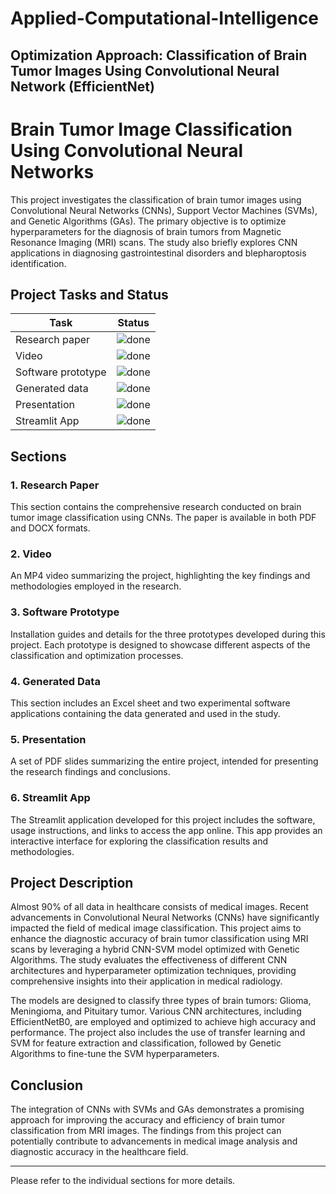 # Applied-Computational-Intelligence

## Optimization Approach: Classification of Brain Tumor Images Using Convolutional Neural Network (EfficientNet)

# Brain Tumor Image Classification Using Convolutional Neural Networks

This project investigates the classification of brain tumor images using Convolutional Neural Networks (CNNs), Support Vector Machines (SVMs), and Genetic Algorithms (GAs). The primary objective is to optimize hyperparameters for the diagnosis of brain tumors from Magnetic Resonance Imaging (MRI) scans. The study also briefly explores CNN applications in diagnosing gastrointestinal disorders and blepharoptosis identification.

## Project Tasks and Status

| Task               | Status                        |
|--------------------|-------------------------------|
| Research paper     | ![done](https://img.shields.io/badge/status-done-brightgreen) |
| Video              | ![done](https://img.shields.io/badge/status-done-brightgreen) |
| Software prototype | ![done](https://img.shields.io/badge/status-done-brightgreen) |
| Generated data     | ![done](https://img.shields.io/badge/status-done-brightgreen) |
| Presentation       | ![done](https://img.shields.io/badge/status-done-brightgreen) |
| Streamlit App      | ![done](https://img.shields.io/badge/status-done-brightgreen) |

## Sections

### 1. Research Paper
This section contains the comprehensive research conducted on brain tumor image classification using CNNs. The paper is available in both PDF and DOCX formats.

### 2. Video
An MP4 video summarizing the project, highlighting the key findings and methodologies employed in the research.

### 3. Software Prototype
Installation guides and details for the three prototypes developed during this project. Each prototype is designed to showcase different aspects of the classification and optimization processes.

### 4. Generated Data
This section includes an Excel sheet and two experimental software applications containing the data generated and used in the study.

### 5. Presentation
A set of PDF slides summarizing the entire project, intended for presenting the research findings and conclusions.

### 6. Streamlit App
The Streamlit application developed for this project includes the software, usage instructions, and links to access the app online. This app provides an interactive interface for exploring the classification results and methodologies.

## Project Description

Almost 90% of all data in healthcare consists of medical images. Recent advancements in Convolutional Neural Networks (CNNs) have significantly impacted the field of medical image classification. This project aims to enhance the diagnostic accuracy of brain tumor classification using MRI scans by leveraging a hybrid CNN-SVM model optimized with Genetic Algorithms. The study evaluates the effectiveness of different CNN architectures and hyperparameter optimization techniques, providing comprehensive insights into their application in medical radiology.

The models are designed to classify three types of brain tumors: Glioma, Meningioma, and Pituitary tumor. Various CNN architectures, including EfficientNetB0, are employed and optimized to achieve high accuracy and performance. The project also includes the use of transfer learning and SVM for feature extraction and classification, followed by Genetic Algorithms to fine-tune the SVM hyperparameters.

## Conclusion

The integration of CNNs with SVMs and GAs demonstrates a promising approach for improving the accuracy and efficiency of brain tumor classification from MRI images. The findings from this project can potentially contribute to advancements in medical image analysis and diagnostic accuracy in the healthcare field.

---

Please refer to the individual sections for more details.

